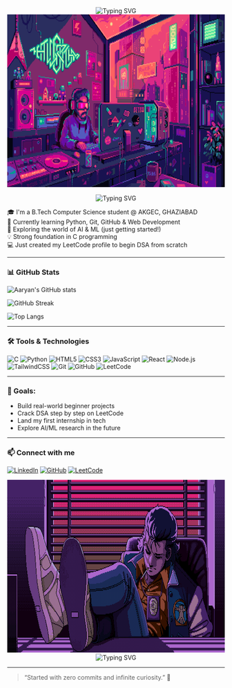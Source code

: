 <div align="center">

  <img src="https://readme-typing-svg.herokuapp.com?font=Fira+Code&size=28&pause=1000&center=true&vCenter=true&width=700&lines=💬+Hey+There+.+.+.+!;+🗣️+I+am+👤+Aaryan+Kumar+👤;🔊...+Welcome+to+my+profile!+📝" alt="Typing SVG" />

  <br/>
  <img src="4.gif" alt="Cartoon robot coding" width="1500" height="400"/>

</div>

<p align="center">
  <img src="https://readme-typing-svg.herokuapp.com?font=Fira+Code&weight=600&size=28&pause=1000&color=36BCF7&center=true&vCenter=true&width=650&lines=🌐+Tech+Explorer;🚀+Aspiring+SDE;🤖+AI%2FML+Enthusiast&multi=true" alt="Typing SVG" />
</p>

🎓 I'm a B.Tech Computer Science student @ AKGEC, GHAZIABAD  
🌱 Currently learning Python, Git, GitHub & Web Development  
🧠 Exploring the world of AI & ML (just getting started!)  
💡 Strong foundation in C programming  
💻 Just created my LeetCode profile to begin DSA from scratch

---

### 📊 GitHub Stats

![Aaryan's GitHub stats](https://github-readme-stats.vercel.app/api?username=aaryan498&show_icons=true&theme=radical)

![GitHub Streak](https://streak-stats.demolab.com?user=aaryan498&theme=radical)

![Top Langs](https://github-readme-stats.vercel.app/api/top-langs/?username=aaryan498&layout=compact&theme=radical)

---

### 🛠️ Tools & Technologies

![C](https://img.shields.io/badge/C-00599C?style=for-the-badge&logo=c&logoColor=white)
![Python](https://img.shields.io/badge/Python-3776AB?style=for-the-badge&logo=python&logoColor=white)
![HTML5](https://img.shields.io/badge/HTML5-E34F26?style=for-the-badge&logo=html5&logoColor=white)
![CSS3](https://img.shields.io/badge/CSS3-1572B6?style=for-the-badge&logo=css3&logoColor=white)
![JavaScript](https://img.shields.io/badge/JavaScript-F7DF1E?style=for-the-badge&logo=javascript&logoColor=black)
![React](https://img.shields.io/badge/React-20232A?style=for-the-badge&logo=react&logoColor=61DAFB)
![Node.js](https://img.shields.io/badge/Node.js-339933?style=for-the-badge&logo=nodedotjs&logoColor=white)
![TailwindCSS](https://img.shields.io/badge/TailwindCSS-06B6D4?style=for-the-badge&logo=tailwindcss&logoColor=white)
![Git](https://img.shields.io/badge/Git-F05032?style=for-the-badge&logo=git&logoColor=white)
![GitHub](https://img.shields.io/badge/GitHub-181717?style=for-the-badge&logo=github&logoColor=white)
![LeetCode](https://img.shields.io/badge/LeetCode-FFA116?style=for-the-badge&logo=leetcode&logoColor=black)

---

### 🚀 Goals:
- Build real-world beginner projects
- Crack DSA step by step on LeetCode
- Land my first internship in tech
- Explore AI/ML research in the future

---

### 📫 Connect with me

[![LinkedIn](https://img.shields.io/badge/LinkedIn-Connect-blue?style=for-the-badge&logo=linkedin)](https://www.linkedin.com/in/aaryan-kumar-ai-498-coder)
[![GitHub](https://img.shields.io/badge/GitHub-Profile-black?style=for-the-badge&logo=github)](https://github.com/aaryan498)
[![LeetCode](https://img.shields.io/badge/LeetCode-Profile-orange?style=for-the-badge&logo=leetcode)](https://leetcode.com/u/aaryan_498/)
<div align="center">
 
  <img src="1.gif" alt="Cartoon robot coding" width="1500" height="400"/>
  <br/>
  <img src="https://readme-typing-svg.herokuapp.com?font=Fira+Code&size=28&pause=1000&center=true&vCenter=true&width=700&lines=🔊+Waiting+for+you+to+connect+.+.+.+!;🤝+Thank+you+!" alt="Typing SVG" />
</div>

---

> “Started with zero commits and infinite curiosity.” 🌱
> 
